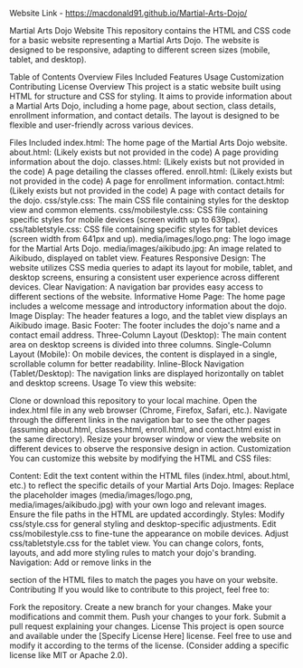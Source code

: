 Website Link - https://macdonald91.github.io/Martial-Arts-Dojo/

Martial Arts Dojo Website
This repository contains the HTML and CSS code for a basic website representing a Martial Arts Dojo. The website is designed to be responsive, adapting to different screen sizes (mobile, tablet, and desktop).

Table of Contents
Overview
Files Included
Features
Usage
Customization
Contributing
License
Overview
This project is a static website built using HTML for structure and CSS for styling. It aims to provide information about a Martial Arts Dojo, including a home page, about section, class details, enrollment information, and contact details. The layout is designed to be flexible and user-friendly across various devices.

Files Included
index.html: The home page of the Martial Arts Dojo website.
about.html: (Likely exists but not provided in the code) A page providing information about the dojo.
classes.html: (Likely exists but not provided in the code) A page detailing the classes offered.
enroll.html: (Likely exists but not provided in the code) A page for enrollment information.
contact.html: (Likely exists but not provided in the code) A page with contact details for the dojo.
css/style.css: The main CSS file containing styles for the desktop view and common elements.
css/mobilestyle.css: CSS file containing specific styles for mobile devices (screen width up to 639px).
css/tabletstyle.css: CSS file containing specific styles for tablet devices (screen width from 641px and up).
media/images/logo.png: The logo image for the Martial Arts Dojo.
media/images/aikibudo.jpg: An image related to Aikibudo, displayed on tablet view.
Features
Responsive Design: The website utilizes CSS media queries to adapt its layout for mobile, tablet, and desktop screens, ensuring a consistent user experience across different devices.
Clear Navigation: A navigation bar provides easy access to different sections of the website.
Informative Home Page: The home page includes a welcome message and introductory information about the dojo.
Image Display: The header features a logo, and the tablet view displays an Aikibudo image.
Basic Footer: The footer includes the dojo's name and a contact email address.
Three-Column Layout (Desktop): The main content area on desktop screens is divided into three columns.
Single-Column Layout (Mobile): On mobile devices, the content is displayed in a single, scrollable column for better readability.
Inline-Block Navigation (Tablet/Desktop): The navigation links are displayed horizontally on tablet and desktop screens.
Usage
To view this website:

Clone or download this repository to your local machine.
Open the index.html file in any web browser (Chrome, Firefox, Safari, etc.).
Navigate through the different links in the navigation bar to see the other pages (assuming about.html, classes.html, enroll.html, and contact.html exist in the same directory).
Resize your browser window or view the website on different devices to observe the responsive design in action.
Customization
You can customize this website by modifying the HTML and CSS files:

Content: Edit the text content within the HTML files (index.html, about.html, etc.) to reflect the specific details of your Martial Arts Dojo.
Images: Replace the placeholder images (media/images/logo.png, media/images/aikibudo.jpg) with your own logo and relevant images. Ensure the file paths in the HTML are updated accordingly.
Styles:
Modify css/style.css for general styling and desktop-specific adjustments.
Edit css/mobilestyle.css to fine-tune the appearance on mobile devices.
Adjust css/tabletstyle.css for the tablet view.
You can change colors, fonts, layouts, and add more styling rules to match your dojo's branding.
Navigation: Add or remove links in the <nav> section of the HTML files to match the pages you have on your website.
Contributing
If you would like to contribute to this project, feel free to:

Fork the repository.
Create a new branch for your changes.
Make your modifications and commit them.
Push your changes to your fork.
Submit a pull request explaining your changes.
License
This project is open source and available under the [Specify License Here] license. Feel free to use and modify it according to the terms of the license. (Consider adding a specific license like MIT or Apache 2.0).
